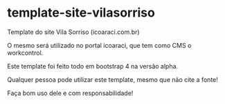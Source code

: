 # template-site-vilasorriso
Template do site Vila Sorriso (icoaraci.com.br)

O mesmo será utilizado no portal icoaraci, que tem como CMS o workcontrol.

Este template foi feito todo em bootstrap 4 na versão alpha.

Qualquer pessoa pode utilizar este template, mesmo que não cite a fonte!

Faça bom uso dele e com responsabilidade!
